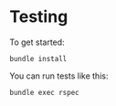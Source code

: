 # Testing

To get started:

```shell
bundle install
```

You can run tests like this:

```shell
bundle exec rspec
```
